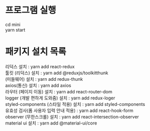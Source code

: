 # 프로그램 실행 
cd mini  
yarn start

# 패키지 설치 목록 
리덕스 설치 : yarn add react-redux  
툴킷 (리덕스) 설치 : yarn add @reduxjs/toolkitthunk   
(미들웨어) 설치 : yarn add redux-thunk  
axios(통신) 설치 : yarn add axios  
라우터 (페이지 이동) 설치 : yarn add react-router-dom  
logger (개발 편하게 도와줌) 설치 : yarn add redux-loger  
styled-components (스타일 적용) 설치 : yarn add styled-components  
유효성 검사(폼 사용자 입력 안내 적용) : yarn add react-hook-form  
observer (무한스크롤) 설치 : yarn add react-intersection-observer  
material ui 설치 : yarn add @material-ui/core
